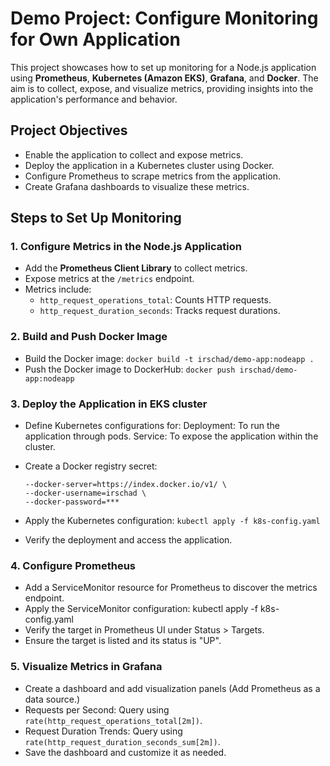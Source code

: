 # Demo Project: Configure Monitoring for Own Application

This project showcases how to set up monitoring for a Node.js application using **Prometheus**, **Kubernetes (Amazon EKS)**, **Grafana**, and **Docker**. The aim is to collect, expose, and visualize metrics, providing insights into the application's performance and behavior.

## Project Objectives
- Enable the application to collect and expose metrics.
- Deploy the application in a Kubernetes cluster using Docker.
- Configure Prometheus to scrape metrics from the application.
- Create Grafana dashboards to visualize these metrics.

## Steps to Set Up Monitoring

### 1. Configure Metrics in the Node.js Application
- Add the **Prometheus Client Library** to collect metrics.
- Expose metrics at the `/metrics` endpoint.
- Metrics include:
  - `http_request_operations_total`: Counts HTTP requests.
  - `http_request_duration_seconds`: Tracks request durations.

### 2. Build and Push Docker Image
- Build the Docker image:
  `docker build -t irschad/demo-app:nodeapp .`
- Push the Docker image to DockerHub:
  `docker push irschad/demo-app:nodeapp`

### 3. Deploy the Application in EKS cluster
- Define Kubernetes configurations for:
   Deployment: To run the application through pods.
   Service: To expose the application within the cluster.
- Create a Docker registry secret:

  ```kubectl create secret docker-registry my-registry-key \
  --docker-server=https://index.docker.io/v1/ \
  --docker-username=irschad \
  --docker-password=***
  ```

- Apply the Kubernetes configuration:
   `kubectl apply -f k8s-config.yaml`
- Verify the deployment and access the application.

### 4. Configure Prometheus
- Add a ServiceMonitor resource for Prometheus to discover the metrics endpoint.
- Apply the ServiceMonitor configuration: kubectl apply -f k8s-config.yaml
- Verify the target in Prometheus UI under Status > Targets.
- Ensure the target is listed and its status is "UP".

### 5. Visualize Metrics in Grafana
- Create a dashboard and add visualization panels (Add Prometheus as a data source.)
- Requests per Second: Query using `rate(http_request_operations_total[2m])`.
- Request Duration Trends: Query using `rate(http_request_duration_seconds_sum[2m])`.
- Save the dashboard and customize it as needed.


  

